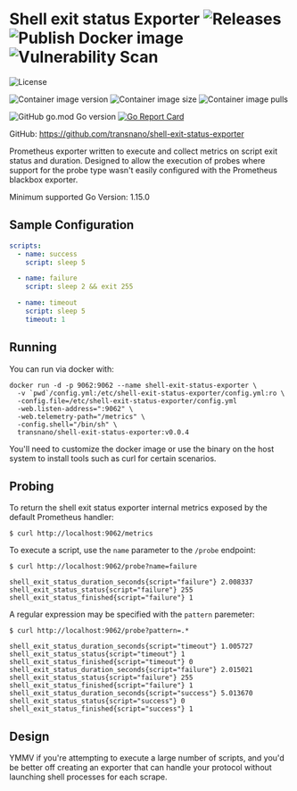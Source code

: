 # Shell exit status Exporter ![Releases](https://github.com/transnano/shell-exit-status-exporter/workflows/Releases/badge.svg) ![Publish Docker image](https://github.com/transnano/shell-exit-status-exporter/workflows/Publish%20Docker%20image/badge.svg) ![Vulnerability Scan](https://github.com/transnano/shell-exit-status-exporter/workflows/Vulnerability%20Scan/badge.svg)

![License](https://img.shields.io/github/license/transnano/shell-exit-status-exporter?style=flat)

![Container image version](https://img.shields.io/docker/v/transnano/shell-exit-status-exporter?style=flat)
![Container image size](https://img.shields.io/docker/image-size/transnano/shell-exit-status-exporter/latest?style=flat)
![Container image pulls](https://img.shields.io/docker/pulls/transnano/shell-exit-status-exporter?style=flat)

![GitHub go.mod Go version](https://img.shields.io/github/go-mod/go-version/transnano/shell-exit-status-exporter)
[![Go Report Card](https://goreportcard.com/badge/github.com/transnano/shell-exit-status-exporter)](https://goreportcard.com/report/github.com/transnano/shell-exit-status-exporter)

GitHub: https://github.com/transnano/shell-exit-status-exporter

Prometheus exporter written to execute and collect metrics on script exit status
and duration. Designed to allow the execution of probes where support for the
probe type wasn't easily configured with the Prometheus blackbox exporter.

Minimum supported Go Version: 1.15.0

## Sample Configuration

``` yaml
scripts:
  - name: success
    script: sleep 5

  - name: failure
    script: sleep 2 && exit 255

  - name: timeout
    script: sleep 5
    timeout: 1
```

## Running

You can run via docker with:

``` shell
docker run -d -p 9062:9062 --name shell-exit-status-exporter \
  -v `pwd`/config.yml:/etc/shell-exit-status-exporter/config.yml:ro \
  -config.file=/etc/shell-exit-status-exporter/config.yml
  -web.listen-address=":9062" \
  -web.telemetry-path="/metrics" \
  -config.shell="/bin/sh" \
  transnano/shell-exit-status-exporter:v0.0.4
```

You'll need to customize the docker image or use the binary on the host system
to install tools such as curl for certain scenarios.

## Probing

To return the shell exit status exporter internal metrics exposed by the default Prometheus
handler:

`$ curl http://localhost:9062/metrics`

To execute a script, use the `name` parameter to the `/probe` endpoint:

`$ curl http://localhost:9062/probe?name=failure`

```
shell_exit_status_duration_seconds{script="failure"} 2.008337
shell_exit_status_status{script="failure"} 255
shell_exit_status_finished{script="failure"} 1
```

A regular expression may be specified with the `pattern` paremeter:

`$ curl http://localhost:9062/probe?pattern=.*`

```
shell_exit_status_duration_seconds{script="timeout"} 1.005727
shell_exit_status_status{script="timeout"} 1
shell_exit_status_finished{script="timeout"} 0
shell_exit_status_duration_seconds{script="failure"} 2.015021
shell_exit_status_status{script="failure"} 255
shell_exit_status_finished{script="failure"} 1
shell_exit_status_duration_seconds{script="success"} 5.013670
shell_exit_status_status{script="success"} 0
shell_exit_status_finished{script="success"} 1
```

## Design

YMMV if you're attempting to execute a large number of scripts, and you'd be
better off creating an exporter that can handle your protocol without launching
shell processes for each scrape.
